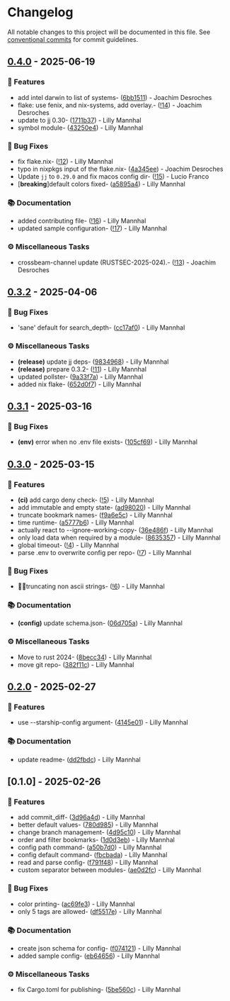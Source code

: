 # Changelog

All notable changes to this project will be documented in this file. See [conventional commits](https://www.conventionalcommits.org/) for commit guidelines.

## [0.4.0](https://gitlab.com/lanastara_foss/starship-jj/-/compare/0.3.2..0.4.0) - 2025-06-19

### 🚀 Features

- add intel darwin to list of systems- ([6bb1511](https://gitlab.com/lanastara_foss/starship-jj/-/commit/6bb151167f8277ae29793d67aebe1ee675075d6e)) - Joachim Desroches
- flake: use fenix, and nix-systems, add overlay.- ([!14](https://gitlab.com/lanastara_foss/starship-jj/-/merge_requests/14)) - Joachim Desroches
- update to jj 0.30- ([1711b37](https://gitlab.com/lanastara_foss/starship-jj/-/commit/1711b37b437c7ff3b704450afa448c3bdff47d68)) - Lilly Mannhal
- symbol module- ([43250e4](https://gitlab.com/lanastara_foss/starship-jj/-/commit/43250e43f8ac4a58f5c19d1db34908fac4afed33)) - Lilly Mannhal

### 🐛 Bug Fixes

- fix flake.nix- ([!12](https://gitlab.com/lanastara_foss/starship-jj/-/merge_requests/12)) - Lilly Mannhal
- typo in nixpkgs input of the flake.nix- ([4a345ee](https://gitlab.com/lanastara_foss/starship-jj/-/commit/4a345ee6ea60f2830157e6a2c961f50d4c31d29b)) - Joachim Desroches
- Update `jj` to `0.29.0` and fix macos config dir- ([!15](https://gitlab.com/lanastara_foss/starship-jj/-/merge_requests/15)) - Lucio Franco
-  [**breaking**]default colors fixed- ([a5895a4](https://gitlab.com/lanastara_foss/starship-jj/-/commit/a5895a446ebc47c40adc69a57859d9adb9be3547)) - Lilly Mannhal

### 📚 Documentation

- added contributing file- ([!16](https://gitlab.com/lanastara_foss/starship-jj/-/merge_requests/16)) - Lilly Mannhal
- updated sample configuration- ([!17](https://gitlab.com/lanastara_foss/starship-jj/-/merge_requests/17)) - Lilly Mannhal

### ⚙️ Miscellaneous Tasks

- crossbeam-channel update (RUSTSEC-2025-024).- ([!13](https://gitlab.com/lanastara_foss/starship-jj/-/merge_requests/13)) - Joachim Desroches
## [0.3.2](https://gitlab.com/lanastara_foss/starship-jj/-/compare/0.3.1..0.3.2) - 2025-04-06

### 🐛 Bug Fixes

- 'sane' default for search_depth- ([cc17af0](https://gitlab.com/lanastara_foss/starship-jj/-/commit/cc17af0d4dbd835c56669d665c77e8020ecc06d8)) - Lilly Mannhal

### ⚙️ Miscellaneous Tasks

- **(release)** update jj deps- ([9834968](https://gitlab.com/lanastara_foss/starship-jj/-/commit/9834968dbc3b3611a85236173665875da0cf9ce8)) - Lilly Mannhal
- **(release)** prepare 0.3.2- ([!11](https://gitlab.com/lanastara_foss/starship-jj/-/merge_requests/11)) - Lilly Mannhal
- updated pollster- ([9a33f7a](https://gitlab.com/lanastara_foss/starship-jj/-/commit/9a33f7a853afa7175833386a7689a0039a40446f)) - Lilly Mannhal
- added nix flake- ([652d0f7](https://gitlab.com/lanastara_foss/starship-jj/-/commit/652d0f76e0c447f07b21640714c25c1ed8cdd7a5)) - Lilly Mannhal
## [0.3.1](https://gitlab.com/lanastara_foss/starship-jj/-/compare/v0.3.0..0.3.1) - 2025-03-16

### 🐛 Bug Fixes

- **(env)** error when no .env file exists- ([105cf69](https://gitlab.com/lanastara_foss/starship-jj/-/commit/105cf69c8ae638e57b9fa7480681999fdf69022c)) - Lilly Mannhal
## [0.3.0](https://gitlab.com/lanastara_foss/starship-jj/-/compare/v0.2.0..v0.3.0) - 2025-03-15

### 🚀 Features

- **(ci)** add cargo deny check- ([!5](https://gitlab.com/lanastara_foss/starship-jj/-/merge_requests/5)) - Lilly Mannhal
- add immutable and empty state- ([ad98020](https://gitlab.com/lanastara_foss/starship-jj/-/commit/ad98020a6c9b6132f7783c87ac1bb4cd8fdbd1a4)) - Lilly Mannhal
- truncate bookmark names- ([f9a6e5c](https://gitlab.com/lanastara_foss/starship-jj/-/commit/f9a6e5c9e33f27b9597962d9bfba03ac827e1ce8)) - Lilly Mannhal
- time runtime- ([a5777b6](https://gitlab.com/lanastara_foss/starship-jj/-/commit/a5777b6a6dd30456fd98e5309ddbec70edebfec8)) - Lilly Mannhal
- actually react to --ignore-working-copy- ([36e486f](https://gitlab.com/lanastara_foss/starship-jj/-/commit/36e486f8c03139807d162af4d9606c950bf645c4)) - Lilly Mannhal
- only load data when required by a module- ([8635357](https://gitlab.com/lanastara_foss/starship-jj/-/commit/8635357c45249dba77bfb8e81d80eb1607a8dca9)) - Lilly Mannhal
- global timeout- ([!4](https://gitlab.com/lanastara_foss/starship-jj/-/merge_requests/4)) - Lilly Mannhal
- parse .env to overwrite config per repo- ([!7](https://gitlab.com/lanastara_foss/starship-jj/-/merge_requests/7)) - Lilly Mannhal

### 🐛 Bug Fixes

- 🦀🦀truncating non ascii strings- ([!6](https://gitlab.com/lanastara_foss/starship-jj/-/merge_requests/6)) - Lilly Mannhal

### 📚 Documentation

- **(config)** update schema.json- ([06d705a](https://gitlab.com/lanastara_foss/starship-jj/-/commit/06d705af1eb26d55e84da928abae1d37ae23cc15)) - Lilly Mannhal

### ⚙️ Miscellaneous Tasks

- Move to rust 2024- ([8becc34](https://gitlab.com/lanastara_foss/starship-jj/-/commit/8becc3440a7ebca11c8406657a6e6a0e7fd9ae8d)) - Lilly Mannhal
- move git repo- ([382f11c](https://gitlab.com/lanastara_foss/starship-jj/-/commit/382f11c8798e145bfaad45548dc71fbabfbbef3e)) - Lilly Mannhal
## [0.2.0](https://gitlab.com/lanastara_foss/starship-jj/-/compare/v0.1.0..v0.2.0) - 2025-02-27

### 🚀 Features

- use --starship-config argument- ([4145e01](https://gitlab.com/lanastara_foss/starship-jj/-/commit/4145e014505c046b25672bf48fb1718d00047a2d)) - Lilly Mannhal

### 📚 Documentation

- update readme- ([dd2fbdc](https://gitlab.com/lanastara_foss/starship-jj/-/commit/dd2fbdc2a7449029bbbed175df3ca881bd0da70b)) - Lilly Mannhal
## [0.1.0] - 2025-02-26

### 🚀 Features

- add commit_diff- ([3d96a4d](https://gitlab.com/lanastara_foss/starship-jj/-/commit/3d96a4d6f20134118983c51daf4a30cc7fa851c9)) - Lilly Mannhal
- better default values- ([780d985](https://gitlab.com/lanastara_foss/starship-jj/-/commit/780d985d6a653cd8d42d571696de7a35c0ad1e8f)) - Lilly Mannhal
- change branch management- ([4d95c10](https://gitlab.com/lanastara_foss/starship-jj/-/commit/4d95c10182c20b1aeedfa371b1792c255550800f)) - Lilly Mannhal
- order and filter bookmarks- ([1d0d3eb](https://gitlab.com/lanastara_foss/starship-jj/-/commit/1d0d3eb23ab5c8888c54413f2d53beaa64d1b098)) - Lilly Mannhal
- config path command- ([a50b7d0](https://gitlab.com/lanastara_foss/starship-jj/-/commit/a50b7d00111388e047106a6e2b6330b66ae4a979)) - Lilly Mannhal
- config default command- ([fbcbada](https://gitlab.com/lanastara_foss/starship-jj/-/commit/fbcbadafa81d29684b0f171e6010b8b6bbd187e5)) - Lilly Mannhal
- read and parse config- ([f791f48](https://gitlab.com/lanastara_foss/starship-jj/-/commit/f791f48a8740119b38930ca928b494810cbfeaee)) - Lilly Mannhal
- custom separator between modules- ([ae0d2fc](https://gitlab.com/lanastara_foss/starship-jj/-/commit/ae0d2fc292fd430bea862cb57737ab37a94bf2ee)) - Lilly Mannhal

### 🐛 Bug Fixes

- color printing- ([ac69fe3](https://gitlab.com/lanastara_foss/starship-jj/-/commit/ac69fe3d9909933cb722a8c043182f7eb9bb78aa)) - Lilly Mannhal
- only 5 tags are allowed- ([df5517e](https://gitlab.com/lanastara_foss/starship-jj/-/commit/df5517e82eefb5ae263f8dd06afc847b24b87c2b)) - Lilly Mannhal

### 📚 Documentation

- create json schema for config- ([f074121](https://gitlab.com/lanastara_foss/starship-jj/-/commit/f074121900b447eea302fc5f4119d4d00fb3ee3d)) - Lilly Mannhal
- added sample config- ([eb64656](https://gitlab.com/lanastara_foss/starship-jj/-/commit/eb64656dffc5f134fdfbc20f42579a8f29f802d8)) - Lilly Mannhal

### ⚙️ Miscellaneous Tasks

- fix Cargo.toml for publishing- ([5be560c](https://gitlab.com/lanastara_foss/starship-jj/-/commit/5be560cbc190aba58c7a358e3290324e06c4ea79)) - Lilly Mannhal

